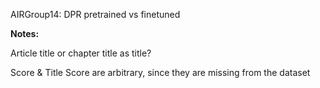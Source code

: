 AIRGroup14: DPR pretrained vs finetuned

**Notes:**

Article title or chapter title as title?

Score & Title Score are arbitrary, since they are missing from the dataset

